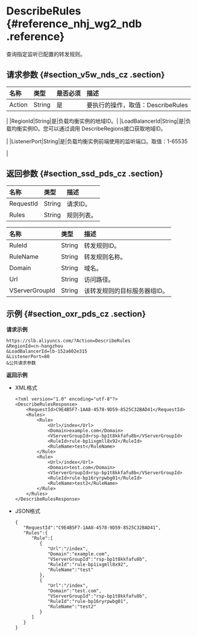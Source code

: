 # DescribeRules {#reference_nhj_wg2_ndb .reference}

查询指定监听已配置的转发规则。

## 请求参数 {#section_v5w_nds_cz .section}

|名称|类型|是否必须|描述|
|:-|:-|:---|:-|
|Action|String|是|要执行的操作，取值：DescribeRules

|
|RegionId|String|是|负载均衡实例的地域ID。|
|LoadBalancerId|String|是|负载均衡实例ID。您可以通过调用 DescribeRegions接口获取地域ID。

|
|ListenerPort|String|是|负载均衡实例前端使用的监听端口。取值：1-65535

|

## 返回参数 {#section_ssd_pds_cz .section}

|名称|类型|描述|
|:-|:-|:-|
|RequestId|String|请求ID。|
|Rules|String|规则列表。|

|名称|类型|描述|
|:-|:-|:-|
|RuleId|String|转发规则ID。|
|RuleName|String|转发规则名称。|
|Domain|String|域名。|
|Url|String|访问路径。|
|VServerGroupId|String|该转发规则的目标服务器组ID。|

## 示例 {#section_oxr_pds_cz .section}

**请求示例**

``` {#public}
https://slb.aliyuncs.com/?Action=DescribeRules
&RegionId=cn-hangzhou
&LoadBalancerId=lb-152a602e315
&ListenerPort=80
&公共请求参数
```

**返回示例**

-   XML格式

    ```
    <?xml version="1.0" encoding="utf-8"?>
    <DescribeRulesResponse>	
        <RequestId>C9E4B5F7-1AA8-4578-9D59-8525C32BAD41</RequestId>
    	<Rules>
    		<Rule>
    			<Url>/index</Url>
    			<Domain>example.com</Domain>
    			<VServerGroupId>rsp-bp1t8kkfafu8b</VServerGroupId>
    			<RuleId>rule-bp1ixgmll8x92</RuleId>
    			<RuleName>test</RuleName>
    		</Rule>
    		<Rule>
    			<Url>/index</Url>
    			<Domain>test.com</Domain>
    			<VServerGroupId>rsp-bp1t8kkfafu8b</VServerGroupId>
    			<RuleId>rule-bp16ryrpwbg01</RuleId>
    			<RuleName>test2</RuleName>
    		</Rule>
    	</Rules>
    </DescribeRulesResponse>
    ```

-   JSON格式

    ```
    {
       "RequestId":"C9E4B5F7-1AA8-4578-9D59-8525C32BAD41",
       "Rules":{
          "Rule":[
             {
                "Url":"/index",
                "Domain":"example.com",
                "VServerGroupId":"rsp-bp1t8kkfafu8b",
                "RuleId":"rule-bp1ixgmll8x92",
                "RuleName":"test"
             },
             {
                "Url":"/index",
                "Domain":"test.com",
                "VServerGroupId":"rsp-bp1t8kkfafu8b",
                "RuleId":"rule-bp16ryrpwbg01",
                "RuleName":"test2"
             }
          ]
       }
    }
    ```


